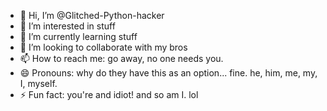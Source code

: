- 👋 Hi, I’m @Glitched-Python-hacker
- 👀 I’m interested in stuff
- 🌱 I’m currently learning stuff
- 💞️ I’m looking to collaborate with my bros
- 📫 How to reach me: go away, no one needs you.
- 😄 Pronouns: why do they have this as an option... fine. he, him, me, my, I, myself.
- ⚡ Fun fact: you're and idiot! and so am I. lol

<!---
Glitched-Python-hacker/Glitched-Python-hacker is a ✨ special ✨ repository because its `README.md` (this file) appears on your GitHub profile.
You can click the Preview link to take a look at your changes.
--->
